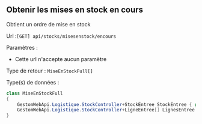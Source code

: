 ## <span id='obtenirmiseenstockencours'>Obtenir les mises en stock en cours</span>

Obtient un ordre de mise en stock

Url :`[GET] api/stocks/misesenstock/encours`

Paramètres : 

- Cette url n'accepte aucun paramètre

Type de retour : `MiseEnStockFull[]`

Type(s) de données :

```csharp
class MiseEnStockFull
{
	GestomWebApi.Logistique.StockController+StockEntree StockEntree { get; set; }
	GestomWebApi.Logistique.StockController+LigneEntree[] LignesEntree { get; set; }
}

```


